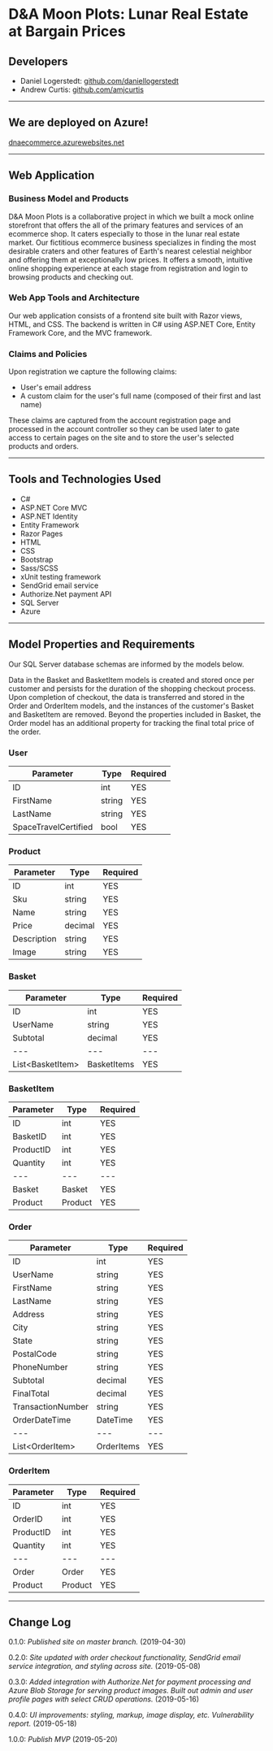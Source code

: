 # D&A Moon Plots: Lunar Real Estate at Bargain Prices

## Developers

* Daniel Logerstedt: [github.com/daniellogerstedt](https://github.com/daniellogerstedt)
* Andrew Curtis: [github.com/amjcurtis](https://github.com/amjcurtis)

---------------------------------

## We are deployed on Azure!

[dnaecommerce.azurewebsites.net](https://dnaecommerce.azurewebsites.net/)

---------------------------------
## Web Application

### Business Model and Products

D&A Moon Plots is a collaborative project in which we built a mock online storefront
that offers the all of the primary features and services of an ecommerce shop.
It caters especially to those in the lunar real estate market. 
Our fictitious ecommerce business specializes in finding the most desirable craters
and other features of Earth's nearest celestial neighbor and offering them at
exceptionally low prices. It offers a smooth, intuitive online shopping experience
at each stage from registration and login to browsing products and checking out. 

### Web App Tools and Architecture

Our web application consists of a frontend site built with Razor views, HTML, and CSS. The backend is written in C# using ASP.NET Core, Entity Framework Core,
and the MVC framework. 

### Claims and Policies

Upon registration we capture the following claims: 

* User's email address
* A custom claim for the user's full name (composed of their first and last name)

These claims are captured from the account registration page and processed in the account
controller so they can be used later to gate access to certain pages on the site and to
store the user's selected products and orders. 

---------------------------------

## Tools and Technologies Used

- C#
- ASP.NET Core MVC
- ASP.NET Identity
- Entity Framework
- Razor Pages
- HTML
- CSS
- Bootstrap
- Sass/SCSS
- xUnit testing framework
- SendGrid email service
- Authorize.Net payment API
- SQL Server
- Azure

---------------------------

## Model Properties and Requirements

Our SQL Server database schemas are informed by the models below. 

Data in the Basket and BasketItem models is created
and stored once per customer and persists for the duration
of the shopping checkout process. Upon completion of checkout,
the data is transferred and stored in the Order and OrderItem models,
and the instances of the customer's Basket and BasketItem are removed.
Beyond the properties included in Basket, the Order model has an additional
property for tracking the final total price of the order.

### User

| Parameter | Type | Required |
| --- | --- | --- |
| ID  | int | YES |
| FirstName | string | YES |
| LastName | string | YES |
| SpaceTravelCertified | bool | YES |

### Product

| Parameter | Type | Required |
| --- | --- | --- |
| ID  | int | YES |
| Sku | string | YES |
| Name | string | YES |
| Price | decimal | YES |
| Description | string | YES |
| Image | string | YES |

### Basket

| Parameter | Type | Required |
| --- | --- | --- |
| ID  | int | YES |
| UserName | string | YES |
| Subtotal | decimal | YES |
| --- | --- | --- |
| List\<BasketItem\> | BasketItems | YES | 

### BasketItem

| Parameter | Type | Required |
| --- | --- | --- |
| ID  | int | YES |
| BasketID | int | YES |
| ProductID | int | YES |
| Quantity | int | YES |
| --- | --- | --- |
| Basket | Basket | YES | 
| Product | Product | YES |

### Order

| Parameter | Type | Required |
| --- | --- | --- |
| ID  | int | YES |
| UserName | string | YES |
| FirstName | string | YES |
| LastName | string |  YES |
| Address | string | YES |
| City | string | YES |
| State | string | YES |
| PostalCode | string | YES |
| PhoneNumber | string | YES |
| Subtotal | decimal | YES |
| FinalTotal | decimal | YES |
|  TransactionNumber | string | YES |
| OrderDateTime| DateTime | YES |
| --- | --- | --- |
| List\<OrderItem\> | OrderItems | YES | 

### OrderItem

| Parameter | Type | Required |
| --- | --- | --- |
| ID  | int | YES |
| OrderID | int | YES |
| ProductID | int | YES |
| Quantity | int | YES |
| --- | --- | --- |
| Order | Order | YES | 
| Product | Product | YES |

---------------------------

## Change Log

0.1.0: *Published site on master branch.* (2019-04-30)

0.2.0: *Site updated with order checkout functionality, SendGrid email service integration, and styling across site.* (2019-05-08)

0.3.0: *Added integration with Authorize.Net for payment processing and Azure Blob Storage for serving product images. Built out admin and user profile pages with select CRUD operations.* (2019-05-16)

0.4.0: *UI improvements: styling, markup, image display, etc. Vulnerability report.* (2019-05-18)

1.0.0: *Publish MVP* (2019-05-20)
